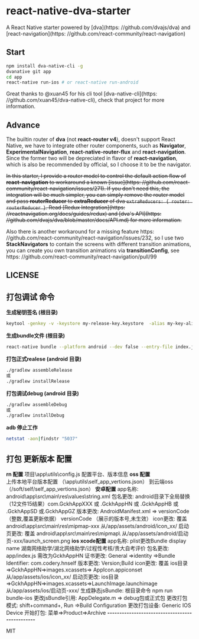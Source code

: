 # react-native-dva-starter

A React Native starter powered by [dva](https: //github.com/dvajs/dva) and [react-navigation](https: //github.com/react-community/react-navigation)

## Start

```bash
npm install dva-native-cli -g
dvanative git app
cd app
react-native run-ios # or react-native run-android
```

Great thanks to @xuan45 for his cli tool [dva-native-cli](https: //github.com/xuan45/dva-native-cli), check that project for more information.

## Advance

The builtin router of **dva** (not **react-router v4**), doesn't support React Native, we have to integrate other router components, such as **Navigator**, **ExperimentalNavigation**, **react-native-router-flux** and **react-navigation**. Since the former two will be depreciated in flavor of **react-navigation**, which is also be recommended by official, so I choose it to be the navigator.

<del>In this starter, I provide a router model to control the default action flow of **react-navigation** to workaround a known [issue](https: //github.com/react-community/react-navigation/issues/271). If you don't need this, the integration will be much simpler, you can simply remove the router model and pass **routerReducer** to **extraReducer** of dva `extraReducers: { router: routerReducer }`. Read [Redux Integration](https: //reactnavigation.org/docs/guides/redux) and [dva's API](https: //github.com/dvajs/dva/blob/master/docs/API.md) for more information.</del>

Also there is another workaround for a missing feature https: //github.com/react-community/react-navigation/issues/232, so I use two **StackNavigators** to contain the screens with different transition animations, you can create you own transition animations via **transitionConfig**, see https: //github.com/react-community/react-navigation/pull/99

## LICENSE

##  打包调试 命令 
**生成秘钥签名 (根目录)**
```bash
keytool -genkey -v -keystore my-release-key.keystore  -alias my-key-alias -keyalg RSA -keysize 2048 -validity 10000
```
**生成bundle文件 (根目录)**
```bash
react-native bundle --platform android --dev false --entry-file index.js --bundle-output  android/app/src/main/assets/index.android.bundle --assets-dest android/app/src/main/res/
```
**打包正式realese (android 目录)**
```bash
./gradlew assembleRelease
或
./gradlew installRelease
```
**打包调试debug (android 目录)**
```bash
./gradlew assembleDebug
或
./gradlew installDebug
```
**adb 停止工作**
```bash
netstat -aon|findstr "5037"
```

## 打包 更新版本 配置
**rn 配置**
项目\app\utils\config.js  配置平台、版本信息
**oss 配置**	
上传本地平台版本配置 （\app\utils\self_app_vertions.json）
到云端oss （/soft/self/self_app_vertions.json）
**安卓配置**
app名称: android\app\src\main\res\values\string.xml
包名更改: android目录下全局替换（12文件15结果）com.GckhAppXXX 或 .GckhAppHN 或 .GckhAppHB 或 .GckhAppSD 或.GckhAppGZ
版本更改: AndroidManifest.xml => versionCode （整数,覆盖更新依据）  versionCode （展示的版本号,未生效）
icon更改: 覆盖 android\app\src\main\res\mipmap-xxx 从/app/assets/android/icon_xx/ 
启动页更改: 覆盖 android\app\src\main\res\mipmap\ 从/app/assets/android/启动页-xxx/launch_screen.png
**ios xcode配置**
app名称: plist更改Bundle display name   湖南网络助学/湖北网络助学/过程性考核/贵大自考评价
包名更改: app/index.js  需改为GckhAppHN
证书更改: General =>identity  =>Bundle Identifier: com.codery.hnself
版本更改: Version;Build
icon更改: 覆盖 ios目录=>GckhAppHN=>images.xcassets=> AppIcon.appiconset 从/app/assets/ios/icon_xx/ 
启动页更改: ios目录=>GckhAppHN=>images.xcassets=>LaunchImage.launchimage 从/app/assets/ios/启动页-xxx/
生成静态jsBundle: 根目录命令 npm run bundle-ios
更改jsBundle引用: AppDelegate.m => debug包或正式包
更改打包模式: shift+command+,  Run =>Build Configuration
更改打包设备: Generic IOS Device
开始打包: 菜单=>Product=>Archive
**-----------------------------------------------**

MIT
